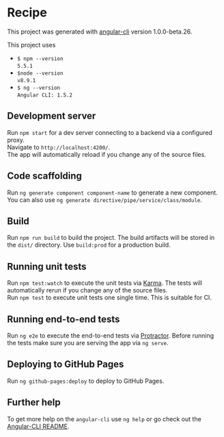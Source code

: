 # Recipe

This project was generated with [angular-cli](https://github.com/angular/angular-cli) version 1.0.0-beta.26.

This project uses <br />
* `$ npm --version`<br />
`5.5.1`<br />
* `$node --version`<br />
`v8.9.1`
* `$ ng --version`<br />
`Angular CLI: 1.5.2`

## Development server
Run `npm start` for a dev server connecting to a backend via a configured proxy.<br />
Navigate to `http://localhost:4200/`.<br />
The app will automatically reload if you change any of the source files.

## Code scaffolding

Run `ng generate component component-name` to generate a new component. You can also use `ng generate directive/pipe/service/class/module`.

## Build

Run `npm run build` to build the project. The build artifacts will be stored in the `dist/` directory. Use `build:prod` for a production build.

## Running unit tests

Run `npm test:watch` to execute the unit tests via [Karma](https://karma-runner.github.io). The tests will automatically rerun if you change any of the source files.<br />
Run `npm test` to execute unit tests one single time. This is suitable for CI.

## Running end-to-end tests

Run `ng e2e` to execute the end-to-end tests via [Protractor](http://www.protractortest.org/).
Before running the tests make sure you are serving the app via `ng serve`.

## Deploying to GitHub Pages

Run `ng github-pages:deploy` to deploy to GitHub Pages.

## Further help

To get more help on the `angular-cli` use `ng help` or go check out the [Angular-CLI README](https://github.com/angular/angular-cli/blob/master/README.md).
